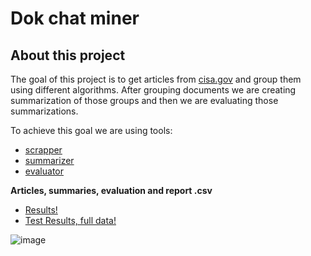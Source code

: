 # Dok chat miner

## About this project
The goal of this project is to get articles from [cisa.gov](https://www.cisa.gov) and group them using different algorithms. After grouping documents we are creating summarization of those groups and then we are evaluating those summarizations.

To achieve this goal we are using tools: 
* [scrapper](./scrapper)
* [summarizer](./summarizer)
* [evaluator](./evaluator)

**Articles, summaries, evaluation and report .csv**
* [Results!](./scrapper/output/clustering_results)
* [Test Results, full data!](./scrapper/output/clustering_results/test-results)

![image](https://github.com/IreneuszC/Dok-chat-miner/assets/72278818/6ebd32b0-7405-4846-9d84-18d074bc804d)
